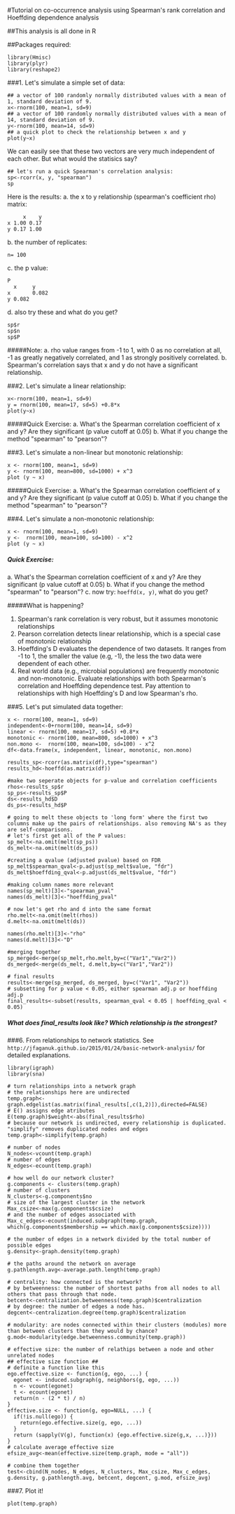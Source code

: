 #Tutorial on co-occurrence analysis using Spearman's rank correlation and Hoeffding dependence analysis

##This analysis is all done in R

##Packages required:
```
library(Hmisc)
library(plyr)
library(reshape2)
```

###1. Let's simulate a simple set of data:
```
## a vector of 100 randomly normally distributed values with a mean of 1, standard deviation of 9.  
x<-rnorm(100, mean=1, sd=9)
## a vector of 100 randomly normally distributed values with a mean of 14, standard deviation of 9.  
y<-rnorm(100, mean=14, sd=9)
## a quick plot to check the relationship between x and y
plot(y~x)
```
We can easily see that these two vectors are very much independent of each other.
But what would the statisics say?
```
## let's run a quick Spearman's correlation analysis:
sp<-rcorr(x, y, "spearman")
sp
```
Here is the results:
a. the x to y relationship (spearman's coefficient rho)  matrix:
```
     x    y
x 1.00 0.17
y 0.17 1.00
```
b. the number of replicates:
```
n= 100 
```
c. the p value:
```
P
  x     y    
x       0.082
y 0.082   
```
d. also try these and what do you get?
```
sp$r
sp$n
sp$P
```
#####Note:
a. rho value ranges from -1 to 1, with 0 as no correlation at all, -1 as greatly negatively correlated, and 1 as strongly positively correlated.
b. Spearman's correlation says that x and y do not have a significant relationship.

###2. Let's simulate a linear relationship:
```
x<-rnorm(100, mean=1, sd=9)
y = rnorm(100, mean=17, sd=5) +0.8*x
plot(y~x)
```
#####Quick Exercise: 
a. What's the Spearman correlation coefficient of x and y? Are they significant (p value cutoff at 0.05)
b. What if you change the method "spearman" to "pearson"?

###3. Let's simulate a non-linear but monotonic relationship:
```
x <- rnorm(100, mean=1, sd=9)
y <- rnorm(100, mean=800, sd=1000) + x^3
plot (y ~ x)
```
#####Quick Exercise: 
a. What's the Spearman correlation coefficient of x and y? Are they significant (p value cutoff at 0.05)
b. What if you change the method "spearman" to "pearson"?

###4. Let's simulate a non-monotonic relationship:
```
x <- rnorm(100, mean=1, sd=9)
y <-  rnorm(100, mean=100, sd=100) - x^2
plot (y ~ x)
```
##### Quick Exercise: 
a. What's the Spearman correlation coefficient of x and y? Are they significant (p value cutoff at 0.05)
b. What if you change the method "spearman" to "pearson"?
c. now try: `hoeffd(x, y)`, what do you get?

#####What is happening?
1. Spearman's rank correlation is very robust, but it assumes monotonic relationships  
2. Pearson correlation detects linear relationship, which is a special case of monotonic relationship   
3. Hoeffding's D evaluates the dependence of two datasets. It ranges from -1 to 1, the smaller the value (e.g, -1), the less the two data were dependent of each other.    
4. Real world data (e.g., microbial populations) are frequently monotonic and non-monotonic. Evaluate relationships with both Spearman's correlation and Hoeffding dependence test. Pay attention to relationships with high Hoeffding's D and low Spearman's rho. 


###5. Let's put simulated data together:
```
x <- rnorm(100, mean=1, sd=9)
independent<-0+rnorm(100, mean=14, sd=9)
linear <- rnorm(100, mean=17, sd=5) +0.8*x
monotonic <- rnorm(100, mean=800, sd=1000) + x^3
non.mono <-  rnorm(100, mean=100, sd=100) - x^2
df<-data.frame(x, independent, linear, monotonic, non.mono)

results_sp<-rcorr(as.matrix(df),type="spearman")
results_hd<-hoeffd(as.matrix(df))
        
#make two seperate objects for p-value and correlation coefficients
rhos<-results_sp$r
sp_ps<-results_sp$P
ds<-results_hd$D
ds_ps<-results_hd$P

# going to melt these objects to 'long form' where the first two columns make up the pairs of relationships. also removing NA's as they are self-comparisons.
# let's first get all of the P values:
sp_melt<-na.omit(melt(sp_ps))
ds_melt<-na.omit(melt(ds_ps))

#creating a qvalue (adjusted pvalue) based on FDR
sp_melt$spearman_qval<-p.adjust(sp_melt$value, "fdr")
ds_melt$hoeffding_qval<-p.adjust(ds_melt$value, "fdr")

#making column names more relevant
names(sp_melt)[3]<-"spearman_pval"
names(ds_melt)[3]<-"hoeffding_pval"

# now let's get rho and d into the same format
rho.melt<-na.omit(melt(rhos))
d.melt<-na.omit(melt(ds))

names(rho.melt)[3]<-"rho"
names(d.melt)[3]<-"D"

#merging together 
sp_merged<-merge(sp_melt,rho.melt,by=c("Var1","Var2"))
ds_merged<-merge(ds_melt, d.melt,by=c("Var1","Var2"))

# final results
results<-merge(sp_merged, ds_merged, by=c("Var1", "Var2"))
# subsetting for p value < 0.05, either spearman adj.p or hoeffding adj.p
final_results<-subset(results, spearman_qval < 0.05 | hoeffding_qval < 0.05)
```
##### What does final_results look like? Which relationship is the strongest?

###6. From relationships to network statistics. See `http://jfaganuk.github.io/2015/01/24/basic-network-analysis/` for detailed explanations.
```
library(igraph)
library(sna)

# turn relationships into a network graph
# the relationships here are undirected
temp.graph<-graph.edgelist(as.matrix(final_results[,c(1,2)]),directed=FALSE)
# E() assigns edge atributes
E(temp.graph)$weight<-abs(final_results$rho)
# because our network is undirected, every relationship is duplicated. "simplify" removes duplicated nodes and edges
temp.graph<-simplify(temp.graph)

# number of nodes
N_nodes<-vcount(temp.graph)
# number of edges
N_edges<-ecount(temp.graph)

# how well do our network cluster?
g.components <- clusters(temp.graph)
# number of clusters
N_clusters<-g.components$no
# size of the largest cluster in the network
Max_csize<-max(g.components$csize)
# and the number of edges associated with
Max_c_edges<-ecount(induced.subgraph(temp.graph, which(g.components$membership == which.max(g.components$csize))))

# the number of edges in a network divided by the total number of possible edges
g.density<-graph.density(temp.graph)

# the paths around the network on average
g.pathlength.avg<-average.path.length(temp.graph)

# centrality: how connected is the network?
# by betweenness: the number of shortest paths from all nodes to all others that pass through that node.
betcent<-centralization.betweenness(temp.graph)$centralization
# by degree: the number of edges a node has.
degcent<-centralization.degree(temp.graph)$centralization

# modularity: are nodes connected within their clusters (modules) more than between clusters than they would by chance?
g.mod<-modularity(edge.betweenness.community(temp.graph))

# effective size: the number of relathips between a node and other unrelated nodes
## effective size function ##
# definite a function like this
ego.effective.size <- function(g, ego, ...) {
  egonet <- induced.subgraph(g, neighbors(g, ego, ...))
  n <- vcount(egonet)
  t <- ecount(egonet)
  return(n - (2 * t) / n)
}
effective.size <- function(g, ego=NULL, ...) {
  if(!is.null(ego)) {
    return(ego.effective.size(g, ego, ...))
  }
  return (sapply(V(g), function(x) {ego.effective.size(g,x, ...)}))
}
# calculate average effective size
efsize_avg<-mean(effective.size(temp.graph, mode = "all"))

# combine them together
test<-cbind(N_nodes, N_edges, N_clusters, Max_csize, Max_c_edges, g.density, g.pathlength.avg, betcent, degcent, g.mod, efsize_avg)
```

###7. Plot it!
```
plot(temp.graph)
```

